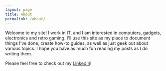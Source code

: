 ```yaml
---
layout: page
title: About
permalink: /about/
---
```


Welcome to my site! I work in IT, and I am interested in computers, gadgets, electronics and retro gaming. I'll use this site as my place to document things I've done, create how-to guides, as well as just geek out about various topics. I hope you have as much fun reading my posts as I do writing them.

Please feel free to check out my [LinkedIn](https://www.linkedin.com/in/timjhenry)!
